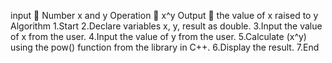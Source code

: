 input 
	Number x and y
Operation 
	x^y
Output 
	the value of x raised to y
Algorithm
1.Start
2.Declare variables x, y, result as double.
3.Input the value of x from the user.
4.Input the value of y from the user.
5.Calculate (x^y) using the pow() function from the <cmath> library in C++.
6.Display the result.
7.End
